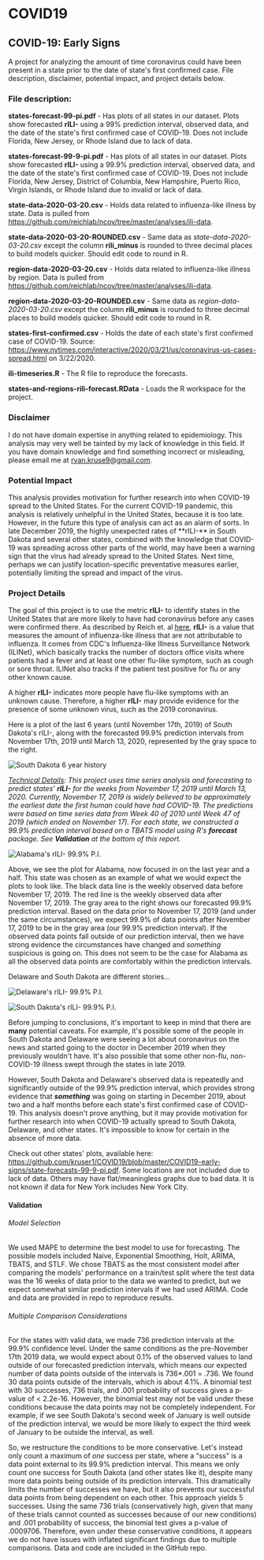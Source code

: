 # COVID19

<h2>COVID-19: Early Signs</h2>
 A project for analyzing the amount of time coronavirus could have been present in a state prior to the date of state's first confirmed case. File description, disclaimer, potential impact, and project details below.

<h3>File description:</h3>

**states-forecast-99-pi.pdf** - Has plots of all states in our dataset. Plots show forecasted **rILI-** using a 99% prediction interval, observed data, and the date of the state's first confirmed case of COVID-19. Does not include Florida, New Jersey, or Rhode Island due to lack of data.

**states-forecast-99-9-pi.pdf** - Has plots of all states in our dataset. Plots show forecasted **rILI-** using a 99.9% prediction interval, observed data, and the date of the state's first confirmed case of COVID-19. Does not include Florida, New Jersey, District of Columbia, New Hampshire, Puerto Rico, Virgin Islands, or Rhode Island due to invalid or lack of data.

**state-data-2020-03-20.csv** - Holds data related to influenza-like illness by state. Data is pulled from https://github.com/reichlab/ncov/tree/master/analyses/ili-data.

**state-data-2020-03-20-ROUNDED.csv** - Same data as *state-data-2020-03-20.csv* except the column **rili_minus** is rounded to three decimal places to build models quicker. Should edit code to round in R.

**region-data-2020-03-20.csv** - Holds data related to influenza-like illness by region. Data is pulled from https://github.com/reichlab/ncov/tree/master/analyses/ili-data.

**region-data-2020-03-20-ROUNDED.csv** - Same data as *region-data-2020-03-20.csv* except the column **rili_minus** is rounded to three decimal places to build models quicker. Should edit code to round in R.

**states-first-confirmed.csv** - Holds the date of each state's first confirmed case of COVID-19. Source: https://www.nytimes.com/interactive/2020/03/21/us/coronavirus-us-cases-spread.html on 3/22/2020.

**ili-timeseries.R** - The R file to reproduce the forecasts.

**states-and-regions-rili-forecast.RData** - Loads the R workspace for the project.

<h3>Disclaimer</h3>

I do not have domain expertise in anything related to epidemiology. This analysis may very well be tainted by my lack of knowledge in this field. If you have domain knowledge and find something incorrect or misleading, please email me at ryan.kruse9@gmail.com.

<h3>Potential Impact</h3>
This analysis provides motivation for further research into when COVID-19 spread to the United States. For the current COVID-19 pandemic, this analysis is relatively unhelpful in the United States, because it is too late. However, in the future this type of analysis can act as an alarm of sorts. In late December 2019, the highly unexpected rates of **rILI-** in South Dakota and several other states, combined with the knowledge that COVID-19 was spreading across other parts of the world, may have been a warning sign that the virus had already spread to the United States. Next time, perhaps we can justify location-specific preventative measures earlier, potentially limiting the spread and impact of the virus.

<h3>Project Details</h3>

The goal of this project is to use the metric **rILI-** to identify states in the United States that are more likely to have had coronavirus before any cases were confirmed there. As described by Reich et. al [here](https://github.com/reichlab/ncov/blob/master/analyses/ili-labtest-report.pdf), **rILI-** is a value that measures the amount of influenza-like illness that are not attributable to influenza. It comes from CDC's Influenza-like Illness Surveillance Network (ILINet), which basically tracks the number of doctors office visits where patients had a fever and at least one other flu-like symptom, such as cough or sore throat. ILINet also tracks if the patient test positive for flu or any other known cause.

A higher **rILI-** indicates more people have flu-like symptoms with an unknown cause. Therefore, a higher **rILI-** may provide evidence for the presence of some unknown virus, such as the 2019 coronavirus.

Here is a plot of the last 6 years (until November 17th, 2019) of South Dakota's rILI-, along with the forecasted 99.9% prediction intervals from November 17th, 2019 until March 13, 2020, represented by the gray space to the right.

![South Dakota 6 year history](images/SD-6year-99-9.png)

<i><u>Technical Details</u>: This project uses time series analysis and forecasting to predict states' **rILI-** for the weeks from November 17, 2019 until March 13, 2020. Currently, November 17, 2019 is widely believed to be approximately the earliest date the first human could have had COVID-19. The predictions were based on time series data from Week 40 of 2010 until Week 47 of 2019 (which ended on November 17). For each state, we constructed a 99.9% prediction interval based on a TBATS model using R's **forecast** package. See **Validation** at the bottom of this report.</i>

![Alabama's rILI- 99.9% P.I.](images/Alabama-rILI-99-9.PNG)

Above, we see the plot for Alabama, now focused in on the last year and a half. This state was chosen as an example of what we would expect the plots to look like. The black data line is the weekly observed data before November 17, 2019. The red line is the weekly observed data after November 17, 2019. The gray area to the right shows our forecasted 99.9% prediction interval. Based on the data prior to November 17, 2019 (and under the same circumstances), we expect 99.9% of  data points after November 17, 2019 to be in the gray area (our 99.9% prediction interval). If the observed data points fall outside of our prediction interval, then we have strong evidence the circumstances have changed and *something* suspicious is going on. This does not seem to be the case for Alabama as all the observed data points are comfortably within the prediction intervals.

Delaware and South Dakota are different stories...

![Delaware's rILI- 99.9% P.I.](images/Delaware-rILI-99-9.PNG)

![South Dakota's rILI- 99.9% P.I.](images/SouthDakota-rILI-99-9.PNG)

Before jumping to conclusions, it's important to keep in mind that there are **many** potential caveats. For example, it's possible some of the people in South Dakota and Delaware were seeing a lot about coronavirus on the news and started going to the doctor in December 2019 when they previously wouldn't have. It's also possible that some other non-flu, non-COVID-19 illness swept through the states in late 2019.

However, South Dakota and Delaware's observed data is repeatedly and significantly outside of the 99.9% prediction interval, which provides strong evidence that ***something*** was going on starting in December 2019, about two and a half months before each state's first confirmed case of COVID-19. This analysis doesn't prove anything, but it may provide motivation for further research into when COVID-19 actually spread to South Dakota, Delaware, and other states. It's impossible to know for certain in the absence of more data.

Check out other states' plots, available here: https://github.com/kruser1/COVID19/blob/master/COVID19-early-signs/state-forecasts-99-9-pi.pdf. Some locations are not included due to lack of data. Others may have flat/meaningless graphs due to bad data. It is not known if data for New York includes New York City.

<h4>Validation</h4>
<h6>Model Selection</h6>
We used MAPE to determine the best model to use for forecasting. The possible models included Naive, Exponential Smoothing, Holt, ARIMA, TBATS, and STLF. We chose TBATS as the most consistent model after comparing the models' performance on a train/test split where the test data was the 16 weeks of data prior to the data we wanted to predict, but we expect somewhat similar prediction intervals if we had used ARIMA. Code and data are provided in repo to reproduce results.

<h6>Multiple Comparison Considerations</h6>
For the states with valid data, we made 736 prediction intervals at the 99.9% confidence level. Under the same conditions as the pre-November 17th 2019 data, we would expect about 0.1% of the observed values to land outside of our forecasted prediction intervals, which means our expected number of data points outside of the intervals is 736*.001 = .736. We found 30 data points outside of the intervals, which is about 4.1%. A binomial test with 30 successes, 736 trials, and .001 probability of success gives a p-value of < 2.2e-16. However, the binomial test may not be valid under these conditions because the data points may not be completely independent. For example, if we see South Dakota's second week of January is well outside of the prediction interval, we would be more likely to expect the third week of January to be outside the interval, as well.

So, we restructure the conditions to be more conservative. Let's instead only count a maximum of *one* success per state, where a "success" is a data point external to its 99.9% prediction interval. This means we only count one success for South Dakota (and other states like it), despite many more data points being outside of its prediction intervals. This dramatically limits the number of successes we have, but it also prevents our successful data points from being dependent on each other. This approach yields 5 successes. Using the same 736 trials (conservatively high, given that many of these trials cannot counted as successes because of our new conditions) and .001 probability of success, the binomial test gives a p-value of .0009706. Therefore, even under these conservative conditions, it appears we do not have issues with inflated significant findings due to multiple comparisons. Data and code are included in the GitHub repo.
